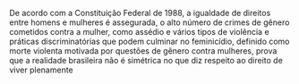De acordo com a Constituição Federal de 1988, a igualdade de direitos entre homens e mulheres é assegurada, o alto número de crimes de gênero cometidos contra a mulher, como assédio e vários tipos de violência e práticas discriminatórias que podem culminar no feminicídio, definido como morte violenta motivada por questões de gênero contra mulheres, prova que a realidade brasileira não é simétrica no que diz respeito ao direito de viver plenamente